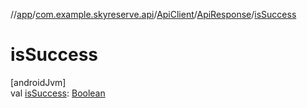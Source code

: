 //[app](../../../../index.md)/[com.example.skyreserve.api](../../index.md)/[ApiClient](../index.md)/[ApiResponse](index.md)/[isSuccess](is-success.md)

# isSuccess

[androidJvm]\
val [isSuccess](is-success.md): [Boolean](https://kotlinlang.org/api/latest/jvm/stdlib/kotlin/-boolean/index.html)
